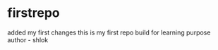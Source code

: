  # firstrepo

 added my first changes
this is my first repo build for learning purpose
author - shlok

